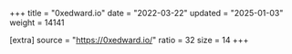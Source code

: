 +++
title = "0xedward.io"
date = "2022-03-22"
updated = "2025-01-03"
weight = 14141

[extra]
source = "https://0xedward.io/"
ratio = 32
size = 14
+++
